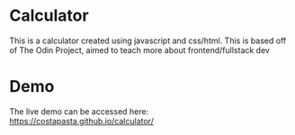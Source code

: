 # Calculator
This is a calculator created using javascript and css/html. This is based
off of The Odin Project, aimed to teach more about frontend/fullstack dev

# Demo
The live demo can be accessed here: https://costapasta.github.io/calculator/